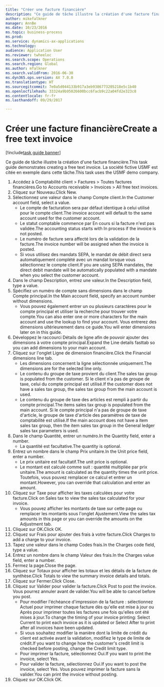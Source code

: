 ```yaml
--- 
title: "Créer une facture financière"
description: "Ce guide de tâche illustre la création d'une facture financière."
author: mikefalkner
manager: AnnBe
ms.date: 10/23/2016
ms.topic: business-process
ms.prod: 
ms.service: dynamics-ax-applications
ms.technology: 
audience: Application User
ms.reviewer: twheeloc
ms.search.scope: Operations
ms.search.region: Global
ms.author: mfalkner
ms.search.validFrom: 2016-06-30
ms.dyn365.ops.version: AX 7.0.0
ms.translationtype: HT
ms.sourcegitcommit: 7e0a5d044133b917a3eb9386773205218e5c1b40
ms.openlocfilehash: 33324a9b95026600bcc6facb9c22a04fd2e323c8
ms.contentlocale: fr-fr
ms.lasthandoff: 09/29/2017

---
```

# <a name="create-a-free-text-invoice"></a><span data-ttu-id="b48ef-103">Créer une facture financière</span><span class="sxs-lookup"><span data-stu-id="b48ef-103">Create a free text invoice</span></span>

[!include[task guide banner](../../includes/task-guide-banner.md)]

<span data-ttu-id="b48ef-104">Ce guide de tâche illustre la création d'une facture financière.</span><span class="sxs-lookup"><span data-stu-id="b48ef-104">This task guide demonstrates creating a free text invoice.</span></span> <span data-ttu-id="b48ef-105">La société fictive USMF est citée en exemple dans cette tâche.</span><span class="sxs-lookup"><span data-stu-id="b48ef-105">This task uses the USMF demo company.</span></span>

1. <span data-ttu-id="b48ef-106">Accédez à Comptabilité client > Factures > Toutes factures financières.</span><span class="sxs-lookup"><span data-stu-id="b48ef-106">Go to Accounts receivable > Invoices > All free text invoices.</span></span>
2. <span data-ttu-id="b48ef-107">Cliquez sur Nouveau.</span><span class="sxs-lookup"><span data-stu-id="b48ef-107">Click New.</span></span>
3. <span data-ttu-id="b48ef-108">Sélectionnez une valeur dans le champ Compte client.</span><span class="sxs-lookup"><span data-stu-id="b48ef-108">In the Customer account field, select a value.</span></span>
    * <span data-ttu-id="b48ef-109">Le compte de facturation sera par défaut identique à celui utilisé pour le compte client.</span><span class="sxs-lookup"><span data-stu-id="b48ef-109">The invoice account will default to the same account used for the customer account.</span></span>   
    * <span data-ttu-id="b48ef-110">Le statut comptable commence par En cours si la facture n'est pas validée.</span><span class="sxs-lookup"><span data-stu-id="b48ef-110">The accounting status starts with In process if the invoice is not posted.</span></span>   
    * <span data-ttu-id="b48ef-111">Le numéro de facture sera affecté lors de la validation de la facture.</span><span class="sxs-lookup"><span data-stu-id="b48ef-111">The invoice number will be assigned when the invoice is posted.</span></span>  
    * <span data-ttu-id="b48ef-112">Si vous utilisez des mandats SEPA, le mandat de débit direct sera automatiquement complété avec un mandat lorsque vous sélectionnez le compte client.</span><span class="sxs-lookup"><span data-stu-id="b48ef-112">If you are using SEPA mandates, the direct debit mandate will be automatically populated with a mandate when you select the customer account.</span></span>  
4. <span data-ttu-id="b48ef-113">Dans le champ Description, entrez une valeur.</span><span class="sxs-lookup"><span data-stu-id="b48ef-113">In the Description field, type a value.</span></span>
5. <span data-ttu-id="b48ef-114">Spécifiez un numéro de compte sans dimensions dans le champ Compte principal.</span><span class="sxs-lookup"><span data-stu-id="b48ef-114">In the Main account field, specify an account number without dimensions.</span></span>
    * <span data-ttu-id="b48ef-115">Vous pouvez également entrer un ou plusieurs caractères pour le compte principal et utiliser la recherche pour trouver votre compte.</span><span class="sxs-lookup"><span data-stu-id="b48ef-115">You can also enter one or more characters for the main account and use the lookup to find your account.</span></span> <span data-ttu-id="b48ef-116">Vous entrerez des dimensions ultérieurement dans ce guide.</span><span class="sxs-lookup"><span data-stu-id="b48ef-116">You will enter dimensions later on in this guide.</span></span>  
6. <span data-ttu-id="b48ef-117">Développez le raccourci Détails de ligne afin de pouvoir ajouter des dimensions à votre compte principal.</span><span class="sxs-lookup"><span data-stu-id="b48ef-117">Expand the Line details fasttab so you can add dimensions to your main account.</span></span>
7. <span data-ttu-id="b48ef-118">Cliquez sur l'onglet Ligne de dimension financière.</span><span class="sxs-lookup"><span data-stu-id="b48ef-118">Click the Financial dimensions line tab.</span></span>
    * <span data-ttu-id="b48ef-119">Les dimensions concernent la ligne sélectionnée uniquement.</span><span class="sxs-lookup"><span data-stu-id="b48ef-119">The dimensions are for the selected line only.</span></span>    
    * <span data-ttu-id="b48ef-120">Le contenu du groupe de taxe provient du client.</span><span class="sxs-lookup"><span data-stu-id="b48ef-120">The sales tax group is populated from the customer.</span></span> <span data-ttu-id="b48ef-121">Si le client n'a pas de groupe de taxe, celui du compte principal est utilisé.</span><span class="sxs-lookup"><span data-stu-id="b48ef-121">If the customer does not have a sales tax group, the sales tax group from the main account is used.</span></span>  
    * <span data-ttu-id="b48ef-122">Le contenu du groupe de taxe des articles est rempli à partir du compte principal.</span><span class="sxs-lookup"><span data-stu-id="b48ef-122">The items sales tax group is populated from the main account.</span></span> <span data-ttu-id="b48ef-123">Si le compte principal n'a pas de groupe de taxe d'article, le groupe de taxe d'article des paramètres de taxe de comptabilité est utilisé.</span><span class="sxs-lookup"><span data-stu-id="b48ef-123">If the main account does not have a item sales tax group, then the item sales tax group in the General ledger sales tax parameters is used.</span></span>    
8. <span data-ttu-id="b48ef-124">Dans le champ Quantité, entrer un numéro.</span><span class="sxs-lookup"><span data-stu-id="b48ef-124">In the Quantity field, enter a number.</span></span>
    * <span data-ttu-id="b48ef-125">La quantité est facultative.</span><span class="sxs-lookup"><span data-stu-id="b48ef-125">The quantity is optional.</span></span>  
9. <span data-ttu-id="b48ef-126">Entrez un nombre dans le champ Prix unitaire.</span><span class="sxs-lookup"><span data-stu-id="b48ef-126">In the Unit price field, enter a number.</span></span>
    * <span data-ttu-id="b48ef-127">Le prix unitaire est facultatif.</span><span class="sxs-lookup"><span data-stu-id="b48ef-127">The unit price is optional.</span></span>  
    * <span data-ttu-id="b48ef-128">Le montant est calculé comme suit : quantité multipliée par prix unitaire.</span><span class="sxs-lookup"><span data-stu-id="b48ef-128">The amount is calculated as the quantity times the unit price.</span></span> <span data-ttu-id="b48ef-129">Toutefois, vous pouvez remplacer ce calcul et entrer un montant.</span><span class="sxs-lookup"><span data-stu-id="b48ef-129">However, you can override that calculation and enter an amount.</span></span>  
10. <span data-ttu-id="b48ef-130">Cliquez sur Taxe pour afficher les taxes calculées pour votre facture.</span><span class="sxs-lookup"><span data-stu-id="b48ef-130">Click on Sales tax to view the sales tax calculated for your invoice.</span></span>
    * <span data-ttu-id="b48ef-131">Vous pouvez afficher les montants de taxe sur cette page ou remplacer les montants sous l'onglet Ajustement.</span><span class="sxs-lookup"><span data-stu-id="b48ef-131">View the sales tax amounts in this page or you can override the amounts on the Adjustment tab.</span></span>  
11. <span data-ttu-id="b48ef-132">Cliquez sur OK.</span><span class="sxs-lookup"><span data-stu-id="b48ef-132">Click OK.</span></span>
12. <span data-ttu-id="b48ef-133">Cliquez sur Frais pour ajouter des frais à votre facture.</span><span class="sxs-lookup"><span data-stu-id="b48ef-133">Click Charges to add a charge to your invoice.</span></span> 
13. <span data-ttu-id="b48ef-134">Tapez une valeur dans le champ Codes frais.</span><span class="sxs-lookup"><span data-stu-id="b48ef-134">In the Charges code field, type a value.</span></span>
14. <span data-ttu-id="b48ef-135">Entrez un nombre dans le champ Valeur des frais.</span><span class="sxs-lookup"><span data-stu-id="b48ef-135">In the Charges value field, enter a number.</span></span>
15. <span data-ttu-id="b48ef-136">Fermez la page.</span><span class="sxs-lookup"><span data-stu-id="b48ef-136">Close the page.</span></span>
16. <span data-ttu-id="b48ef-137">Cliquez sur Totaux pour afficher les totaux et les détails de la facture de synthèse.</span><span class="sxs-lookup"><span data-stu-id="b48ef-137">Click Totals to view the summary invoice details and totals.</span></span>
17. <span data-ttu-id="b48ef-138">Cliquez sur Fermer.</span><span class="sxs-lookup"><span data-stu-id="b48ef-138">Click Close.</span></span>
18. <span data-ttu-id="b48ef-139">Cliquez sur Valider pour valider la facture.</span><span class="sxs-lookup"><span data-stu-id="b48ef-139">Click Post to post the invoice.</span></span> <span data-ttu-id="b48ef-140">Vous pourrez annuler avant de valider.</span><span class="sxs-lookup"><span data-stu-id="b48ef-140">You will be able to cancel before you post.</span></span>
    * <span data-ttu-id="b48ef-141">Pour modifier l'échéance d'impression de la facture : sélectionnez Actuel pour imprimer chaque facture dès qu'elle est mise à jour ou Après pour imprimer toutes les factures une fois qu'elles ont été mises à jour.</span><span class="sxs-lookup"><span data-stu-id="b48ef-141">To change the timing of your invoice printing:  Select Current to print each invoice as it is updated   or  Select After to print after all invoices have been updated.</span></span>  
    * <span data-ttu-id="b48ef-142">Si vous souhaitez modifier la manière dont la limite de crédit du client est activée avant la validation, modifiez le type de limite de crédit.</span><span class="sxs-lookup"><span data-stu-id="b48ef-142">If you want to change how the customer's credit limit is checked before posting, change the Credit limit type.</span></span>  
    * <span data-ttu-id="b48ef-143">Pour imprimer la facture, sélectionnez Oui.</span><span class="sxs-lookup"><span data-stu-id="b48ef-143">If you want to print the invoice, select Yes.</span></span>  
    * <span data-ttu-id="b48ef-144">Pour valider la facture, sélectionnez Oui.</span><span class="sxs-lookup"><span data-stu-id="b48ef-144">If you want to post the invoice, select Yes.</span></span> <span data-ttu-id="b48ef-145">Vous pouvez imprimer la facture sans la valider.</span><span class="sxs-lookup"><span data-stu-id="b48ef-145">You can print the invoice without posting.</span></span>  
19. <span data-ttu-id="b48ef-146">Cliquez sur OK.</span><span class="sxs-lookup"><span data-stu-id="b48ef-146">Click OK.</span></span>


